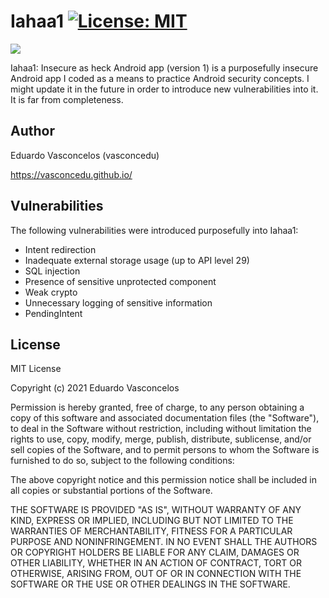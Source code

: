 # Iahaa1 [![License: MIT](https://img.shields.io/badge/License-MIT-yellow.svg)](https://opensource.org/licenses/MIT)

![](iahaa1_banner.png)

Iahaa1: Insecure as heck Android app (version 1) is a purposefully insecure Android app I coded as a means to practice Android security concepts. I might update it in the future in order to introduce new vulnerabilities into it. It is far from completeness.

## Author
Eduardo Vasconcelos (vasconcedu)

https://vasconcedu.github.io/

## Vulnerabilities

The following vulnerabilities were introduced purposefully into Iahaa1:

- Intent redirection
- Inadequate external storage usage (up to API level 29)
- SQL injection
- Presence of sensitive unprotected component
- Weak crypto
- Unnecessary logging of sensitive information
- PendingIntent

## License
MIT License

Copyright (c) 2021 Eduardo Vasconcelos

Permission is hereby granted, free of charge, to any person obtaining a copy
of this software and associated documentation files (the "Software"), to deal
in the Software without restriction, including without limitation the rights
to use, copy, modify, merge, publish, distribute, sublicense, and/or sell
copies of the Software, and to permit persons to whom the Software is
furnished to do so, subject to the following conditions:

The above copyright notice and this permission notice shall be included in all
copies or substantial portions of the Software.

THE SOFTWARE IS PROVIDED "AS IS", WITHOUT WARRANTY OF ANY KIND, EXPRESS OR
IMPLIED, INCLUDING BUT NOT LIMITED TO THE WARRANTIES OF MERCHANTABILITY,
FITNESS FOR A PARTICULAR PURPOSE AND NONINFRINGEMENT. IN NO EVENT SHALL THE
AUTHORS OR COPYRIGHT HOLDERS BE LIABLE FOR ANY CLAIM, DAMAGES OR OTHER
LIABILITY, WHETHER IN AN ACTION OF CONTRACT, TORT OR OTHERWISE, ARISING FROM,
OUT OF OR IN CONNECTION WITH THE SOFTWARE OR THE USE OR OTHER DEALINGS IN THE
SOFTWARE.
